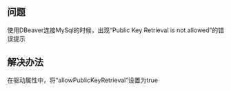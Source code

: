 ## 问题

使用DBeaver连接MySql的时候，出现“Public Key Retrieval is not allowed”的错误提示

## 解决办法

在驱动属性中，将“allowPublicKeyRetrieval”设置为true